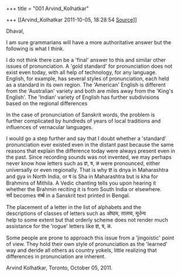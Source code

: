 +++
title = "001 Arvind_Kolhatkar"

+++
[[Arvind_Kolhatkar	2011-10-05, 18:28:54 [Source](https://groups.google.com/g/samskrita/c/Qu5-mIvGLS4)]]



Dhaval,  
  
I am sure grammarians will have a more authoritative answer but the  
following is what I think.  
  
I do not think there can be a 'final' answer to this and similar other  
issues of pronunciation. A 'gold standard' for pronunciation does not  
exist even today, with all help of technology, for any language.  
English, for example, has several styles of pronunciation, each held  
as a standard in its own region. The 'American' English is different  
from the 'Australian' variety and both are miles away from the 'King's  
English'. The 'Indian' variety of English has further subdivisions  
based on the regional differences  
  
In the case of pronunciation of Sanskrit words, the problem is  
further complicated by hundreds of years of local traditions and  
influences of vernacular languages.  
  
I would go a step further and say that I doubt whether a 'standard'  
pronunciation ever existed even in the distant past because the same  
reasons that explain the difference today were always present even in  
the past. Since recording sounds was not invented, we may perhaps  
never know how letters such as ज्ञ, ष, ळ were pronounced, either  
universally or even regionally. That is why ज्ञ is dnya in Maharashtra  
and gya in North India, or ष is Sha in Maharashtra but is kha for  
Brahmins of Mithila. A Vedic chanting tells you upon hearing it  
whether the Brahmin reciting it is from South India or elsewhere.  
सर्व becomes सर्ब्ब in a Sanskrit text printed in Bengal.  
  
The placement of a letter in the list of alphabets and the  
descriptions of classes of letters such as ओष्ठय, तालव्य, मूर्धन्य  
help to some extent but that orderly scheme does not render much  
assistance for the 'rogue' letters like ज्ञ, ष, ळ.  
  
Some people are prone to approach this issue from a 'jingoistic' point  
of view. They hold their own style of pronunciation as the 'learned'  
way and deride all others as country yokels, little realizing that  
differences in pronunciation are inherent.  
  
Arvind Kolhatkar, Toronto, October 05, 2011.

